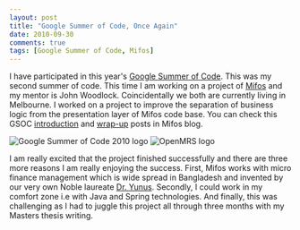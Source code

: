```yaml
---
layout: post
title: "Google Summer of Code, Once Again"
date: 2010-09-30
comments: true
tags: [Google Summer of Code, Mifos]
---
```


I have participated in this year\'s [Google Summer of Code](http://www.google-melange.com/gsoc/homepage/google/gsoc2010). This was my second summer of code. This time I am working on a project of [Mifos](http://mifos.org/) and my mentor is John Woodlock. Coincidentally we both are currently living in Melbourne. I worked on a project to improve the separation of business logic from the presentation layer of Mifos code base. You can check this GSOC [introduction](http://mifos.org/blog/meet-2010-google-summer-code-mifos-interns/) and [wrap-up](http://mifos.org/blog/summer-code-2010-journey-well-traveled/) posts in Mifos blog. 

<!--break-->

![Google Summer of Code 2010 logo]({{site.url}}/assets/2010soclogo.jpg) ![OpenMRS logo]({{site.url}}/assets/mifos.jpg)

I am really excited that the project finished successfully and there are three more reasons I am really enjoying the success. First, Mifos works with micro finance management which is wide spread in Bangladesh and invented by our very own Noble laureate [Dr. Yunus](https://en.wikipedia.org/wiki/Muhammad_Yunus). Secondly, I could work in my comfort zone i.e with Java and Spring technologies. And finally, this was challenging as I had to juggle this project all through three months with my Masters thesis writing.